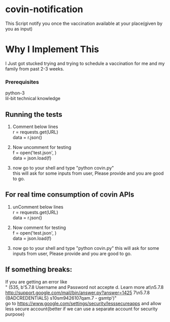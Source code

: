 # covin-notification

This Script notify you once the vaccination available at your place(given by you as input)

# Why I Implement This 

I Just got stucked trying and trying to schedule a vaccination for me and my family from past 2-3 weeks.


### Prerequisites
python-3<br/>
lil-bit technical knowledge

## Running the tests

1) Comment below lines<br/>
  r = requests.get(URL)<br/>
  data = r.json()<br/>
2) Now uncomment for testing<br/>
  f = open('test.json', )<br/>
  data = json.load(f)<br/>
  
3) now go to your shell and type "python covin.py"<br/>
    this will ask for some inputs from user, Please provide and you are good to go.
    
## For real time consumption of covin APIs 

1) unComment below lines<br/>
  r = requests.get(URL)<br/>
  data = r.json()<br/>
2) Now comment for testing<br/>
  f = open('test.json', )<br/>
  data = json.load(f)<br/>
  
3) now go to your shell and type "python covin.py"
    this will ask for some inputs from user, Please provide and you are good to go.

## If something breaks:

If you are getting an error like<br/> " (535, b'5.7.8 Username and Password not accepte
d. Learn more at\n5.7.8 http://support.google.com/mail/bin/answer.py?answer=1425
7\n5.7.8 {BADCREDENTIALS} s10sm9426107qam.7 - gsmtp')"
<br/>
go to https://www.google.com/settings/security/lesssecureapps and allow less secure account{better if we can use a separate account for security purpose}
